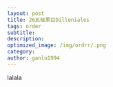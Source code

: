 ```yaml
---
layout: post
title: 26五桠果目Dilleniales
tags: order    
subtitle: 
description: 
optimized_image: /img/ordrr/.png
category: 
author: ganlu1994  
---
```



lalala